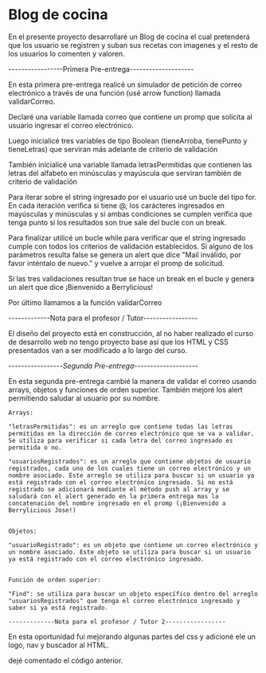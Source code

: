 # Blog de cocina

En el presente proyecto desarrollaré un Blog de cocina el cual pretenderá que los usuario se registren y  suban sus recetas con imagenes y el resto de los usuarios lo comenten y valoren.

-----------------Primera Pre-entrega--------------------

En esta primera pre-entrega realicé un simulador de petición de correo electrónico a través de una función (usé arrow function) llamada validarCorreo.

Declaré una variable llamada correo que contiene un promp que solicita al usuario ingresar el correo electrónico.

Luego inicialicé tres variables de tipo Boolean (tieneArroba, tienePunto y tieneLetras) que serviran más adelante de criterio de validación

También inicialicé una variable llamada  letrasPermitidas que contienen las letras del alfabeto en minúsculas y mayúscula que serviran también de criterio de validación

Para iterar sobre el string ingresado por el usuario usé un bucle del tipo for. En cada iteración verifica si tiene @, los carácteres ingresados en mayúsculas y minúsculas y si ambas condiciones se cumplen verifica que tenga punto si los resultados son true sale del bucle con un break.

Para finalizar utilicé un bucle while para verificar que el string ingresado cumple con todos los criterios de validación establecidos. Si alguno de los parámetros resulta false se genera un alert que dice "Mail inválido, por favor inténtalo de nuevo." y vuelve a arrojar el promp de solicitud.

Si las tres validaciones resultan true se hace un break  en el bucle y genera un alert que dice ¡Bienvenido a Berrylicious!

Por último llamamos a la función validarCorreo

-------------Nota para el profesor / Tutor-----------------

 El diseño del proyecto está en construcción, al no haber realizado el curso de desarrollo web no tengo proyecto base así que los HTML y CSS presentados van a ser modificado a lo largo del curso. 



 -----------------*Segunda Pre-entrega*--------------------

 En esta segunda pre-entrega cambié la manera de validar el correo usando arrays, objetos y funciones de orden superior. También mejoré los alert permitiendo saludar al usuario por su nombre.

    Arrays:

    "letrasPermitidas": es un arreglo que contiene todas las letras permitidas en la dirección de correo electrónico que se va a validar. Se utiliza para verificar si cada letra del correo ingresado es permitida o no.

    "usuariosRegistrados": es un arreglo que contiene objetos de usuario registrados, cada uno de los cuales tiene un correo electrónico y un nombre asociado. Este arreglo se utiliza para buscar si un usuario ya está registrado con el correo electrónico ingresado. Si no está registrado se adicionará mediante el método push al array y se  saludará con el alert generado en la primera entrega mas la concatenación del nombre ingresado en el promp (¡Bienvenido a Berrylicious Jose!)


    Objetos:

    "usuarioRegistrado": es un objeto que contiene un correo electrónico y un nombre asociado. Este objeto se utiliza para buscar si un usuario ya está registrado con el correo electrónico ingresado.


    Función de orden superior:

    "Find": se utiliza para buscar un objeto específico dentro del arreglo "usuariosRegistrados" que tenga el correo electrónico ingresado y saber si ya está registrado.

    -------------Nota para el profesor / Tutor 2-----------------

En esta oportunidad fui mejorando algunas partes del css y adicioné ele un logo, nav y buscador al HTML. 

dejé comentado el código anterior.